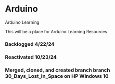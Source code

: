 # Arduino
Arduino Learning

This will be a place for Arduino Learning Resources

### Backlogged 4/22/24

### Reactivated 10/23/24

### Merged, cloned, and created branch branch 30_Days_Lost_in_Space on HP Windows 10


